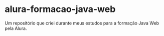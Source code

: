 # alura-formacao-java-web
 Um repositório que criei durante meus estudos para a formação Java Web pela Alura.
